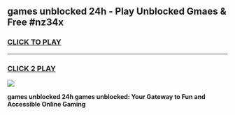 
## games unblocked 24h - Play Unblocked Gmaes & Free #nz34x
<h3>
<a href="https://premium.freeplayer.one?title=games_unblocked_24h&ref=01M">CLICK TO PLAY</a></h3>
<hr>

<h3>
<a href="https://premium.freeplayer.one?title=games_unblocked_24h&ref=01M">CLICK 2 PLAY</a>
  
</h3>

<a href="https://premium.freeplayer.one?title=games_unblocked_24h&ref=01M"><img src="https://clearcache.store/games.png"></a>


**games unblocked 24h games unblocked: Your Gateway to Fun and Accessible Online Gaming**
